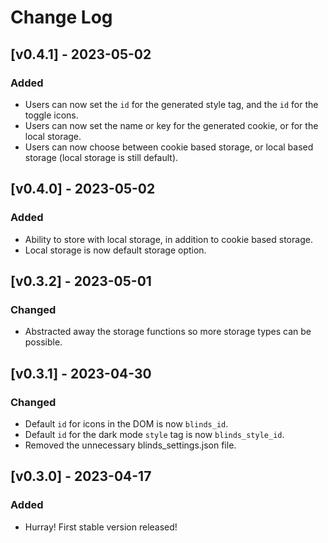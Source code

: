 # Change Log

## [v0.4.1] - 2023-05-02
### Added
- Users can now set the `id` for the generated style tag, and the `id` for the toggle icons.
- Users can now set the name or key for the generated cookie, or for the local storage.
- Users can now choose between cookie based storage, or local based storage (local storage is still default).

## [v0.4.0] - 2023-05-02
### Added
- Ability to store with local storage, in addition to cookie based storage.
- Local storage is now default storage option.

## [v0.3.2] - 2023-05-01
### Changed
- Abstracted away the storage functions so more storage types can be possible.

## [v0.3.1] - 2023-04-30
### Changed
- Default `id` for icons in the DOM is now `blinds_id`.
- Default `id` for the dark mode `style` tag is now `blinds_style_id`.
- Removed the unnecessary blinds_settings.json file.

## [v0.3.0] - 2023-04-17
### Added
- Hurray! First stable version released!
